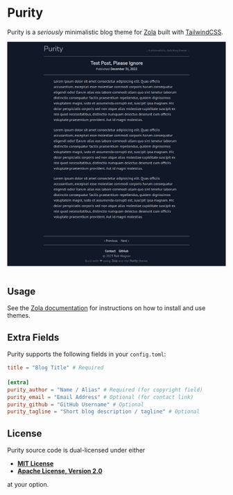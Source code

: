 # Purity

Purity is a *seriously* minimalistic blog theme for [Zola](https://getzola.org/) built with [TailwindCSS](https://tailwindcss.com/).

<img src="./screenshot.png" align="center" alt="" />
<br><br>

## Usage

See the [Zola documentation](https://www.getzola.org/documentation/themes/installing-and-using-themes/) for instructions on how to install and use themes.

## Extra Fields

Purity supports the following fields in your `config.toml`:

```toml
title = "Blog Title" # Required

[extra]
purity_author = "Name / Alias" # Required (for copyright field)
purity_email = "Email Address" # Optional (for contact link)
purity_github = "GitHub Username" # Optional
purity_tagline = "Short blog description / tagline" # Optional
```

## License

Purity source code is dual-licensed under either

- **[MIT License](/docs/LICENSE-MIT)**
- **[Apache License, Version 2.0](/docs/LICENSE-APACHE)**

at your option.
